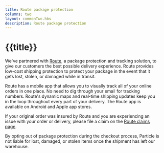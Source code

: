 ```yaml
---
title: Route package protection
columns: two
layout: commonTwo.hbs
description: Route package protection
---
```


# {{title}}

We've partnered with [Route](https://route.com/), a package protection and tracking solution, to give our customers the best possible delivery experience. Route provides low-cost shipping protection to protect your package in the event that it gets lost, stolen, or damaged while in transit.

Route has a mobile app that allows you to visually track all of your online orders in one place. No need to dig through your email for tracking numbers. Route's dynamic maps and real-time shipping updates keep you in the loop throughout every part of your delivery. The Route app is available on Android and Apple app stores.

If your original order was insured by Route and you are experiencing an issue with your order or delivery, please file a claim on the [Route claims page](https://claims.route.com/).

By opting out of package protection during the checkout process, Particle is not liable for lost, damaged, or stolen items once the shipment has left our warehouse. 
